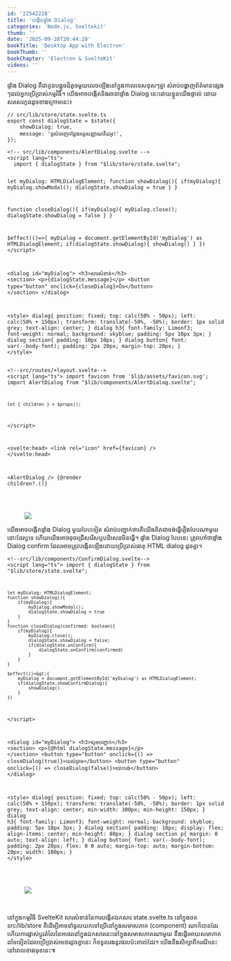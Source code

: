 ```yaml
---
id: '22542228'
title: 'បង្កើត​ផ្ទាំង Dialog'
categories: 'Node.js, Sveltekit'
thumb: ''
date: '2025-09-28T20:44:20'
bookTitle: 'Desktop App with Electron'
bookThumb: ''
bookChapter: 'Electron & SvelteKit'
videos: ''
---
```

<p>ផ្ទាំង Dialog គឺ​ជា​កូន​បង្អួច​ដ៏​តូច​មួយ​លេច​ឡើង​នៅ​ក្នុង​កាលទេស​ខុស​ៗ​គ្នា ​សំរាប់​បង្ហាញ​ព័ត៌មាន​ផ្សេង​ៗ​ដល់អ្នក​ប្រើប្រាស់​កម្មវិធី​​។ យើង​អាច​បង្កើត​និង​រចនា​ផ្ទាំង​ Dialog នេះ​​ដោយ​ខ្លួន​យើង​ផ្ទាល់​ ដោយ​សរសេរ​កូដ​ដូច​ខាង​ក្រោម​នេះ៖</p><pre><code class="svelte">// src/lib/store/state.svelte.ts
export const dialogState = $state({
    showDialog: true,
    message: 'ចូរ​បំពេញ​កន្លែង​អត្តសញ្ញាណ​វីដេអូ!',
});</code></pre><pre><code class="svelte">&lt;!-- src/lib/components/AlertDialog.svelte --&gt;
&lt;script lang="ts"&gt;
  import { dialogState } from "$lib/store/state.svelte";

  let myDialog: HTMLDialogElement;
  function showDialog(){
      if(myDialog){
        myDialog.showModal();
        dialogState.showDialog = true
      }
  }
  
  function closeDialog(){
    if(myDialog){
      myDialog.close();
      dialogState.showDialog = false
    }
  }

  $effect(()=&gt;{
      myDialog = document.getElementById('myDialog') as HTMLDialogElement;
      if(dialogState.showDialog){
        showDialog()
      }
  })
&lt;/script&gt;

&lt;dialog id="myDialog"&gt;
  &lt;h3&gt;សារសំខាន់&lt;/h3&gt;
  &lt;section&gt;
    &lt;p&gt;{dialogState.message}&lt;/p&gt;
    &lt;button type="button" onclick={closeDialog}&gt;បិទ&lt;/button&gt;
  &lt;/section&gt;
&lt;/dialog&gt;

&lt;style&gt;
dialog{
  position: fixed;
  top: calc(50% - 50px);
  left: calc(50% + 150px);
  transform: translate(-50%, -50%);
  border: 1px solid grey;
  text-align: center;
}
dialog h3{
  font-family: Limonf3;
  font-weight: normal;
  background: skyblue;
  padding: 5px 10px 3px;
}
dialog section{
  padding: 10px 10px;
}
dialog button{
  font: var(--body-font);
  padding: 2px 20px;
  margin-top: 20px;
}
&lt;/style&gt;</code></pre><pre><code class="svelte">&lt;!--src/routes/+layout.svelte--&gt;
&lt;script lang="ts"&gt;
	import favicon from '$lib/assets/favicon.svg';
	import AlertDialog from "$lib/components/AlertDialog.svelte";

	let { children } = $props();
&lt;/script&gt;

&lt;svelte:head&gt;
	&lt;link rel="icon" href={favicon} /&gt;
&lt;/svelte:head&gt;

&lt;AlertDialog /&gt;
{@render children?.()}</code></pre><p>&nbsp;</p><figure class="image"><img src="https://blogger.googleusercontent.com/img/b/R29vZ2xl/AVvXsEjWkkNSImvYNEgu6fmA07bj5V0kcmdSdEmYtZog2GV8l5jAKmDqY9kYQmmAmQ57Dl63MXgUR6B-TVvjMo5-VsHNXRBU4TMD7ACFMYp98l1ApWxXOS4ebbZSlulF3kZZTOoUrNV9zMUfg2fQeIsIjGhPhl43b2KlWDqwHbHwM8VDwct8VEx1cQWi6c8IjiQ/s1600/Capture.PNG"></figure><p>យើង​អាចបង្កើត​ផ្ទាំង Dialog មួយ​បែប​ទៀត សំរាប់​បញ្ជាក់​ថា​តើ​យើង​ពិត​ជា​ចង់​ធ្វើ​រឿង​បែប​ណា​មួយ​នោះ​ដែរ​ឬ​ទេ ហើយ​យើង​អាច​ចុច​ជ្រើស​រើស​ឬ​បដិសេដ​មិន​ធ្វើ​​។ ផ្ទាំង Dialog បែប​នេះ​ ត្រូវ​​ហៅ​ថា​ផ្ទាំង​ Dialog confirm ដែល​អាច​​ត្រូវ​បង្កើត​ឡើង​ដោយ​ប្រើប្រាស់​ធាតុ HTML dialog ដូច​គ្នា​។</p><pre><code class="svelte">&lt;!--src/lib/components/ConfirmDialog.svelte--&gt;
&lt;script lang="ts"&gt;
    import { dialogState } from "$lib/store/state.svelte";
    
    let myDialog: HTMLDialogElement;
    function showDialog(){
        if(myDialog){
            myDialog.showModal();
            dialogState.showDialog = true
        }
    }
    function closeDialog(confirmed: boolean){
        if(myDialog){
            myDialog.close();
            dialogState.showDialog = false;
            if(dialogState.onConfirm){
                dialogState.onConfirm(confirmed)
            }
        }
    }
    
    $effect(()=&gt;{
        myDialog = document.getElementById('myDialog') as HTMLDialogElement;
        if(dialogState.showConfirmDialog){
            showDialog()
        }
    })
&lt;/script&gt;

&lt;dialog id="myDialog"&gt;
    &lt;h3&gt;សូមបញ្ជាក់&lt;/h3&gt;
    &lt;section&gt;
        &lt;p&gt;{@html dialogState.message}&lt;/p&gt;
    &lt;/section&gt;
    &lt;button type="button" onclick={() =&gt; closeDialog(true)}&gt;យល់ព្រម&lt;/button&gt;
    &lt;button type="button" onclick={() =&gt; closeDialog(false)}&gt;បោះបង់&lt;/button&gt;
&lt;/dialog&gt;

&lt;style&gt;
dialog{
  position: fixed;
  top: calc(50% - 50px);
  left: calc(50% + 150px);
  transform: translate(-50%, -50%);
  border: 1px solid grey;
  text-align: center;
  min-width: 300px;
  min-height: 150px;
}
dialog h3{
  font-family: Limonf3;
  font-weight: normal;
  background: skyblue;
  padding: 5px 10px 3px;
}
dialog section{
  padding: 10px;
  display: flex;
  align-items: center;
  min-height: 80px;
}
dialog section p{
  margin: 0 auto;
  text-align: left;
}
dialog button{
  font: var(--body-font);
  padding: 2px 20px;
  flex: 0 0 auto;
  margin-top: auto;
  margin-bottom: 20px;
  width: 100px;
}
&lt;/style&gt;</code></pre><p>&nbsp;</p><figure class="image"><img src="https://blogger.googleusercontent.com/img/b/R29vZ2xl/AVvXsEiWo-Li0cWGWeWkcVuljugTGI5-AoPfsEI2y_Vn0OZCHFqxCaGm3ZQwwwjcPIjGiP_pPiNt6ATYfFnuiQSP_BOnCbYz_pyP0R5maMa8lE-WyUvu651CVypDjf9XBfsBuYMNh7lErOVKcq_PzAB2VrvwinLYQbIqjfU8Bf0h0nCyrdSGnzNaf0XpIebAWdk/s1600/Capture.PNG"></figure><p>&nbsp;</p><p>នៅ​ក្នុង​កម្មវិធី SvelteKit សារសំខាន់​​នៃ​ការបង្កើត​ឯកសារ state.svelte.ts នៅក្នុង​ថត src/lib/store គឺ​ដើម្បី​អាច​នាំចូល​យក​ទៅ​​ប្រើ​នៅ​ក្នុងសមាសភាគ (component) ណា​ក៏​បាន​ដែរ ហើយ​ការផ្លាស់​ប្តូរ​តំលៃនៃ​​អថេរ​នៅ​ក្នុងឯកសារ​នេះ​នៅ​ក្នុង​សមាសភាគ​ណា​មួយ នឹង​ធ្វើ​អោយ​សមាភាគ​ដទៃ​ទៀត​ដែល​ប្រើប្រាស់​អថេរ​ដូច​គ្នា​នេះ ក៏​ទទួល​រង​នូវ​ផល​ប៉ះពាល់​ដែរ​។ យើង​នឹង​សិក្សា​ពី​ករណី​នេះ​ នៅ​ពេល​ខាង​មុខ​នេះ​៕</p>
